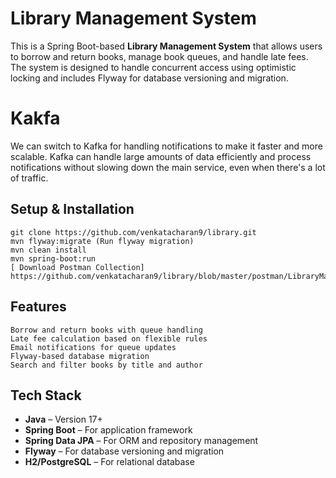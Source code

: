 
# Library Management System

This is a Spring Boot-based **Library Management System** that allows users to borrow and return books, manage book queues, and handle late fees. The system is designed to handle concurrent access using optimistic locking and includes Flyway for database versioning and migration.

# Kakfa
We can switch to Kafka for handling notifications to make it faster and more scalable. Kafka can handle large amounts of data efficiently and process notifications without slowing down the main service, even when there's a lot of traffic.

##  Setup & Installation
    git clone https://github.com/venkatacharan9/library.git
    mvn flyway:migrate (Run flyway migration)
    mvn clean install
    mvn spring-boot:run
    [ Download Postman Collection] https://github.com/venkatacharan9/library/blob/master/postman/LibraryManagementSystem.postman_collection.jso
    

##  Features
    Borrow and return books with queue handling  
    Late fee calculation based on flexible rules  
    Email notifications for queue updates  
    Flyway-based database migration  
    Search and filter books by title and author  


## Tech Stack
- **Java** – Version 17+
- **Spring Boot** – For application framework
- **Spring Data JPA** – For ORM and repository management
- **Flyway** – For database versioning and migration
- **H2/PostgreSQL** – For relational database

